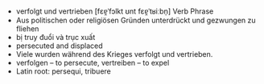 - verfolgt und vertrieben	[fɛɐ̯ˈfɔlkt ʊnt fɛɐ̯ˈtʁiːbn̩]	Verb Phrase
- Aus politischen oder religiösen Gründen unterdrückt und gezwungen zu fliehen
- bị truy đuổi và trục xuất
- persecuted and displaced
- Viele wurden während des Krieges verfolgt und vertrieben.
- verfolgen – to persecute, vertreiben – to expel	
- Latin root: persequi, tribuere